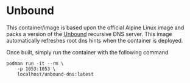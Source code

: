 # Unbound
This container/image is based upon the official Alpine Linux image and packs a version of the [Unbound](https://nlnetlabs.nl/projects/unbound/about/) recursive DNS server. This image automatically refreshes root dns hints when the container is deployed.

Once built, simply run the container with the following command

```
podman run -it --rm \
    -p 1053:1053 \
    localhost/unbound-dns:latest
```